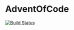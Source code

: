# AdventOfCode

[![Build Status](https://github.com/lorenzennio/AdventOfCode.jl/actions/workflows/CI.yml/badge.svg?branch=main)](https://github.com/lorenzennio/AdventOfCode.jl/actions/workflows/CI.yml?query=branch%3Amain)

